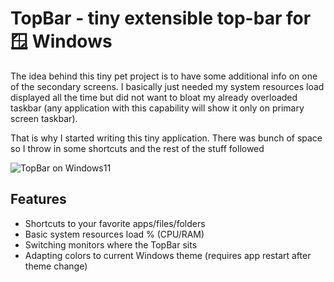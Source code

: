# TopBar - tiny extensible top-bar for :window: Windows 

The idea behind this tiny pet project is to have some additional info on one of the secondary screens. I basically just needed my system resources load displayed all the time but did not want to bloat my already overloaded taskbar (any application with this capability will show it only on primary screen taskbar).

That is why I started writing this tiny application. There was bunch of space so I throw in some shortcuts and the rest of the stuff followed

![TopBar on Windows11](https://dejanstojanovic.net/media/396412/top-bar-in-action.png)

## Features
- Shortcuts to your favorite apps/files/folders 
- Basic system resources load % (CPU/RAM)
- Switching monitors where the TopBar sits
- Adapting colors to current Windows theme (requires app restart after theme change)
